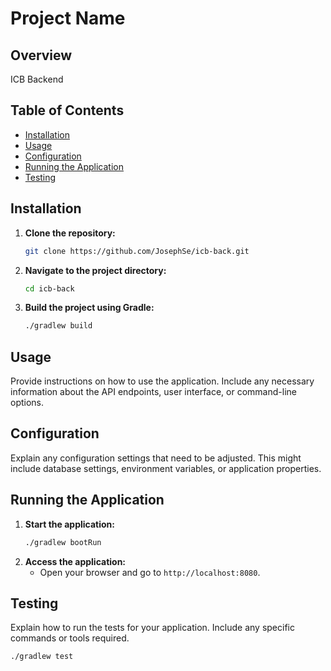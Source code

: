 # Project Name

## Overview
ICB Backend

## Table of Contents
- [Installation](#installation)
- [Usage](#usage)
- [Configuration](#configuration)
- [Running the Application](#running-the-application)
- [Testing](#testing)

## Installation
1. **Clone the repository:**
   ```bash
   git clone https://github.com/JosephSe/icb-back.git
   ```
2. **Navigate to the project directory:**
   ```bash
   cd icb-back
   ```
3. **Build the project using Gradle:**
   ```bash
   ./gradlew build
   ```

## Usage
Provide instructions on how to use the application. Include any necessary information about the API endpoints, user interface, or command-line options.

## Configuration
Explain any configuration settings that need to be adjusted. This might include database settings, environment variables, or application properties.

## Running the Application
1. **Start the application:**
   ```bash
   ./gradlew bootRun
   ```
2. **Access the application:**
   - Open your browser and go to `http://localhost:8080`.

## Testing
Explain how to run the tests for your application. Include any specific commands or tools required.

```bash
./gradlew test
```

